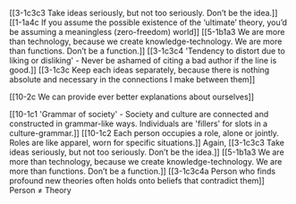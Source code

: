 [[3-1c3c3 Take ideas seriously, but not too seriously. Don’t be the idea.]]
[[1-1a4c If you assume the possible existence of the ‘ultimate’ theory, you’d be assuming a meaningless (zero-freedom) world]]
[[5-1b1a3 We are more than technology, because we create knowledge-technology. We are more than functions. Don’t be a function.]]
[[3-1c3c4 'Tendency to distort due to liking or disliking' - Never be ashamed of citing a bad author if the line is good.]]
[[3-1c3c Keep each ideas separately, because there is nothing absolute and necessary in the connections I make between them]]

[[10-2c We can provide ever better explanations about ourselves]]

[[10-1c1 'Grammar of society' - Society and culture are connected and constructed in grammar-like ways. Individuals are 'fillers' for slots in a culture-grammar.]]
	[[10-1c2 Each person occupies a role, alone or jointly. Roles are like apparel, worn for specific situations.]]
		Again, [[3-1c3c3 Take ideas seriously, but not too seriously. Don’t be the idea.]] [[5-1b1a3 We are more than technology, because we create knowledge-technology. We are more than functions. Don’t be a function.]]
			[[3-1c3c4a Person who finds profound new theories often holds onto beliefs that contradict them]]
				Person ≠ Theory